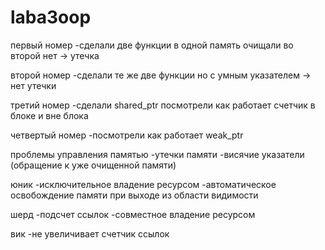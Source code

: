 ﻿# laba3oop

первый номер
-сделали две функции в одной память очищали во второй нет -> утечка

второй номер
-сделали те же две функции но с умным указателем -> нет утечки

третий номер
-сделали shared_ptr посмотрели как работает счетчик в блоке и вне блока

четвертый номер
-посмотрели как работает weak_ptr

проблемы управления памятью
-утечки памяти
-висячие указатели (обращение к уже очищенной памяти)

юник
-исключительное владение ресурсом
-автоматическое освобождение памяти при выходе из области видимости

шерд
-подсчет ссылок
-совместное владение ресурсом

вик
-не увеличивает счетчик ссылок